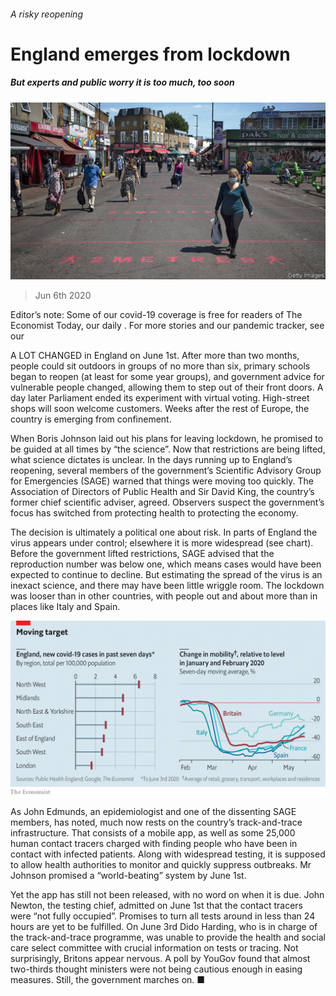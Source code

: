 ###### A risky reopening

# England emerges from lockdown 

##### But experts and public worry it is too much, too soon 

![image](images/20200606_BRP005.jpg) 

> Jun 6th 2020 

Editor’s note: Some of our covid-19 coverage is free for readers of The Economist Today, our daily . For more stories and our pandemic tracker, see our 

A  LOT CHANGED in England on June 1st. After more than two months, people could sit outdoors in groups of no more than six, primary schools began to reopen (at least for some year groups), and government advice for vulnerable people changed, allowing them to step out of their front doors. A day later Parliament ended its experiment with virtual voting. High-street shops will soon welcome customers. Weeks after the rest of Europe, the country is emerging from confinement.

When Boris Johnson laid out his plans for leaving lockdown, he promised to be guided at all times by “the science”. Now that restrictions are being lifted, what science dictates is unclear. In the days running up to England’s reopening, several members of the government’s Scientific Advisory Group for Emergencies (SAGE) warned that things were moving too quickly. The Association of Directors of Public Health and Sir David King, the country’s former chief scientific adviser, agreed. Observers suspect the government’s focus has switched from protecting health to protecting the economy.


The decision is ultimately a political one about risk. In parts of England the virus appears under control; elsewhere it is more widespread (see chart). Before the government lifted restrictions, SAGE advised that the reproduction number was below one, which means cases would have been expected to continue to decline. But estimating the spread of the virus is an inexact science, and there may have been little wriggle room. The lockdown was looser than in other countries, with people out and about more than in places like Italy and Spain.

![image](images/20200606_BRC834.png) 


As John Edmunds, an epidemiologist and one of the dissenting SAGE members, has noted, much now rests on the country’s track-and-trace infrastructure. That consists of a mobile app, as well as some 25,000 human contact tracers charged with finding people who have been in contact with infected patients. Along with widespread testing, it is supposed to allow health authorities to monitor and quickly suppress outbreaks. Mr Johnson promised a “world-beating” system by June 1st.

Yet the app has still not been released, with no word on when it is due. John Newton, the testing chief, admitted on June 1st that the contact tracers were “not fully occupied”. Promises to turn all tests around in less than 24 hours are yet to be fulfilled. On June 3rd Dido Harding, who is in charge of the track-and-trace programme, was unable to provide the health and social care select committee with crucial information on tests or tracing. Not surprisingly, Britons appear nervous. A poll by YouGov found that almost two-thirds thought ministers were not being cautious enough in easing measures. Still, the government marches on. ■

